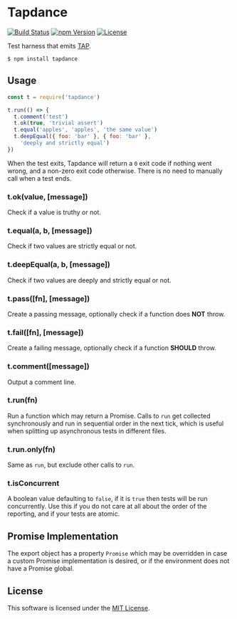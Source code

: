 # Tapdance

[![Build Status](https://img.shields.io/travis/0x8890/tapdance/master.svg?style=flat-square)](https://travis-ci.org/0x8890/tapdance)
[![npm Version](https://img.shields.io/npm/v/tapdance.svg?style=flat-square)](https://www.npmjs.com/package/tapdance)
[![License](https://img.shields.io/npm/l/tapdance.svg?style=flat-square)](https://raw.githubusercontent.com/0x8890/tapdance/master/LICENSE)

Test harness that emits [TAP](https://testanything.org).

```
$ npm install tapdance
```


## Usage

```js
const t = require('tapdance')

t.run(() => {
  t.comment('test')
  t.ok(true, 'trivial assert')
  t.equal('apples', 'apples', 'the same value')
  t.deepEqual({ foo: 'bar' }, { foo: 'bar' },
    'deeply and strictly equal')
})
```

When the test exits, Tapdance will return a `0` exit code if nothing went wrong, and a non-zero exit code otherwise. There is no need to manually call when a test ends.


### t.ok(value, [message])

Check if a value is truthy or not.


### t.equal(a, b, [message])

Check if two values are strictly equal or not.


### t.deepEqual(a, b, [message])

Check if two values are deeply and strictly equal or not.


### t.pass([fn], [message])

Create a passing message, optionally check if a function does **NOT** throw.


### t.fail([fn], [message])

Create a failing message, optionally check if a function **SHOULD** throw.


### t.comment([message])

Output a comment line.


### t.run(fn)

Run a function which may return a Promise. Calls to `run` get collected synchronously and run in sequential order in the next tick, which is useful when splitting up asynchronous tests in different files.


### t.run.only(fn)

Same as `run`, but exclude other calls to `run`.


### t.isConcurrent

A boolean value defaulting to `false`, if it is `true` then tests will be run concurrently. Use this if you do not care at all about the order of the reporting, and if your tests are atomic.


## Promise Implementation

The export object has a property `Promise` which may be overridden in case a custom Promise implementation is desired, or if the environment does not have a Promise global.


## License

This software is licensed under the [MIT License](//github.com/0x8890/tapdance/blob/master/LICENSE).
